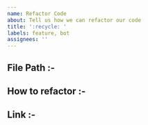 ```yaml
---
name: Refactor Code
about: Tell us how we can refactor our code
title: ':recycle: '
labels: feature, bot
assignees: ''
---
```


<!--- File path of component you want us to refactor --->

## File Path :-

<!--- Describe what we can do to refactor the code --->

## How to refactor :-

<!--- Link of component/code from `mui` or any external liberary (if any) --->

## Link :-
